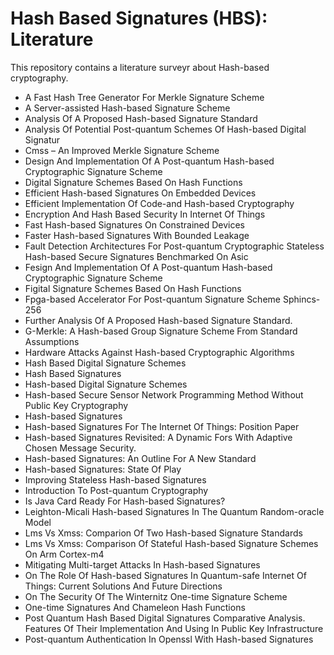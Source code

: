 # Hash Based Signatures (HBS): Literature

This repository contains a literature surveyr about Hash-based cryptography.

* A Fast Hash Tree Generator For Merkle Signature Scheme
* A Server-assisted Hash-based Signature Scheme
* Analysis Of A Proposed Hash-based Signature Standard
* Analysis Of Potential Post-quantum Schemes Of Hash-based Digital Signatur
* Cmss – An Improved Merkle Signature Scheme
* Design And Implementation Of A Post-quantum Hash-based Cryptographic Signature Scheme
* Digital Signature Schemes Based On Hash Functions
* Efficient Hash-based Signatures On Embedded Devices
* Efficient Implementation Of Code-and Hash-based Cryptography
* Encryption And Hash Based Security In Internet Of Things
* Fast Hash-based Signatures On Constrained Devices
* Faster Hash-based Signatures With Bounded Leakage
* Fault Detection Architectures For Post-quantum Cryptographic Stateless Hash-based Secure Signatures Benchmarked On Asic
* Fesign And Implementation Of A Post-quantum Hash-based Cryptographic Signature Scheme
* Figital Signature Schemes Based On Hash Functions
* Fpga-based Accelerator For Post-quantum Signature Scheme Sphincs-256
* Further Analysis Of A Proposed Hash-based Signature Standard.
* G-Merkle: A Hash-based Group Signature Scheme From Standard Assumptions
* Hardware Attacks Against Hash-based Cryptographic Algorithms
* Hash Based Digital Signature Schemes
* Hash Based Signatures
* Hash-based Digital Signature Schemes
* Hash-based Secure Sensor Network Programming Method Without Public Key Cryptography
* Hash-based Signatures
* Hash-based Signatures For The Internet Of Things: Position Paper
* Hash-based Signatures Revisited: A Dynamic Fors With Adaptive Chosen Message Security.
* Hash-based Signatures: An Outline For A New Standard
* Hash-based Signatures: State Of Play
* Improving Stateless Hash-based Signatures
* Introduction To Post-quantum Cryptography
* Is Java Card Ready For Hash-based Signatures?
* Leighton-Micali Hash-based Signatures In The Quantum Random-oracle Model
* Lms Vs Xmss: Comparion Of Two Hash-based Signature Standards
* Lms Vs Xmss: Comparison Of Stateful Hash-based Signature Schemes On Arm Cortex-m4
* Mitigating Multi-target Attacks In Hash-based Signatures
* On The Role Of Hash-based Signatures In Quantum-safe Internet Of Things: Current Solutions And Future Directions
* On The Security Of The Winternitz One-time Signature Scheme
* One-time Signatures And Chameleon Hash Functions
* Post Quantum Hash Based Digital Signatures Comparative Analysis. Features Of Their Implementation And Using In Public Key Infrastructure
* Post-quantum Authentication In Openssl With Hash-based Signatures
